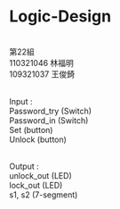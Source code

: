# Logic-Design
<br>第22組
<br>110321046 林福明
<br>109321037 王俊錡

<br> Input : 
<br> Password_try (Switch)
<br> Password_in (Switch)
<br> Set (button)
<br> Unlock (button)

<br> Output : 
<br> unlock_out (LED)
<br> lock_out (LED)
<br> s1, s2 (7-segment)
